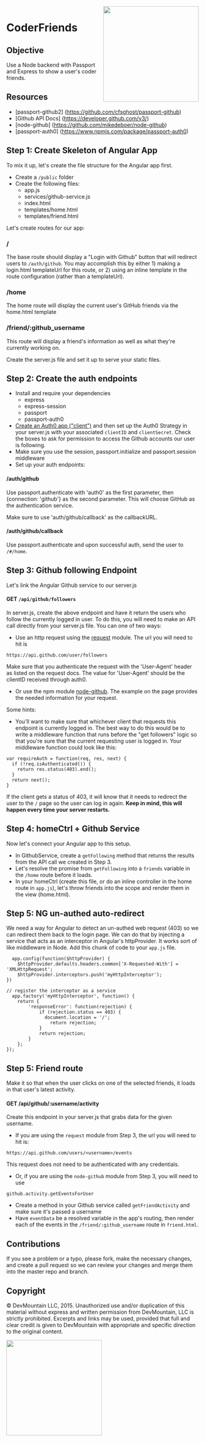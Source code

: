<img src="https://devmounta.in/img/logowhiteblue.png" width="250" align="right">

CoderFriends
============

## Objective
Use a Node backend with Passport and Express to show a user's coder friends.

## Resources
* [passport-github2] (https://github.com/cfsghost/passport-github)
* [Github API Docs] (https://developer.github.com/v3/)
* [node-github] (https://github.com/mikedeboer/node-github)
* [passport-auth0] (https://www.npmjs.com/package/passport-auth0)

## Step 1: Create Skeleton of Angular App
To mix it up, let's create the file structure for the Angular app first.

* Create a `/public` folder
* Create the following files:
  * app.js
  * services/github-service.js
  * index.html
  * templates/home.html
  * templates/friend.html

Let's create routes for our app:

### /
The base route should display a "Login with Github" button that will redirect users to `/auth/github`. You may accomplish this by either 1) making a login.html templateUrl for this route, or 2) using an inline template in the route configuration (rather than a templateUrl).

### /home
The home route will display the current user's GitHub friends via the home.html template

### /friend/:github_username
This route will display a friend's information as well as what they're currently working on.

Create the server.js file and set it up to serve your static files.

## Step 2: Create the auth endpoints

* Install and require your dependencies
  * express
  * express-session
  * passport
  * passport-auth0
* [Create an Auth0 app ("client")](https://manage.auth0.com/#/) and then set up the Auth0 Strategy in your server.js with your associated `clientID` and `clientSecret`. Check the boxes to ask for permission to access the Github accounts our user is following. 
* Make sure you use the session, passport.initialize and passport.session middleware
* Set up your auth endpoints:

#### /auth/github
Use passport.authenticate with 'auth0' as the first parameter, then {connection: 'github'} as the second parameter. This will choose GitHub as the authentication service. 

Make sure to use 'auth/github/callback' as the callbackURL.

#### /auth/github/callback
Use passport.authenticate and upon successful auth, send the user to `/#/home`. 

## Step 3: Github following Endpoint
Let's link the Angular Github service to our server.js

#### GET `/api/github/followers`
In server.js, create the above endpoint and have it return the users who follow the currently logged in user. To do this, you will need to make an API call directly from your server.js file. You can one of two ways:
- Use an http request using the [request](https://www.npmjs.com/package/request#http-authentication) module. The url you will need to hit is 
```
https://api.github.com/user/followers
``` 
Make sure that you authenticate the request with the 'User-Agent' header as listed on the request docs. The value for 'User-Agent' should be the clientID received through auth0. 

- Or use the npm module [node-github](https://github.com/mikedeboer/node-github). The example on the page provides the needed information for your request.

Some hints:
* You'll want to make sure that whichever client that requests this endpoint is currently logged in. The best way to do this would be to write a middleware function that runs before the "get followers" logic so that you're sure that the current requesting user is logged in. Your middleware function could look like this:

```
var requireAuth = function(req, res, next) {
  if (!req.isAuthenticated()) {
    return res.status(403).end();
  }
  return next();
}
```

If the client gets a status of 403, it will know that it needs to redirect the user to the `/` page so the user can log in again. **Keep in mind, this will happen every time your server restarts.**

## Step 4: homeCtrl + Github Service
Now let's connect your Angular app to this setup.

* In GithubService, create a `getFollowing` method that returns the results from the API call we created in Step 3.
* Let's resolve the promise from `getFollowing` into a `friends` variable in the `/home` route before it loads.
* In your homeCtrl (create this file, or do an inline controller in the home route in `app.js`), let's throw friends into the scope and render them in the view (home.html).

## Step 5: NG un-authed auto-redirect
We need a way for Angular to detect an un-authed web request (403) so we can redirect them back to the login page. We can do that by injecting a service that acts as an interceptor in Angular's httpProvider. It works sort of like middleware in Node. Add this chunk of code to your `app.js` file.

```
  app.config(function($httpProvider) {
    $httpProvider.defaults.headers.common['X-Requested-With'] = 'XMLHttpRequest';
    $httpProvider.interceptors.push('myHttpInterceptor');
})

// register the interceptor as a service
  app.factory('myHttpInterceptor', function() {
    return {
        'responseError': function(rejection) {
            if (rejection.status == 403) {
              document.location = '/';
                return rejection;
            }
            return rejection;
        }
    };
});
```

## Step 5: Friend route
Make it so that when the user clicks on one of the selected friends, it loads in that user's latest activity.

#### GET /api/github/:username/activity
Create this endpoint in your server.js that grabs data for the given username. 
- If you are using the `request` module from Step 3, the url you will need to hit is:
```
https://api.github.com/users/<username>/events
```
This request does not need to be authenticated with any credentials. 

- Or, if you are using the `node-github` module from Step 3, you will need to use
```
github.activity.getEventsForUser
```

* Create a method in your Github service called `getFriendActivity` and make sure it's passed a username
* Have `eventData` be a resolved variable in the app's routing, then render each of the events in the `/friend/:github_username` route in `friend.html`.

## Contributions
If you see a problem or a typo, please fork, make the necessary changes, and create a pull request so we can review your changes and merge them into the master repo and branch.

## Copyright

© DevMountain LLC, 2015. Unauthorized use and/or duplication of this material without express and written permission from DevMountain, LLC is strictly prohibited. Excerpts and links may be used, provided that full and clear credit is given to DevMountain with appropriate and specific direction to the original content.

<img src="https://devmounta.in/img/logowhiteblue.png" width="250">
